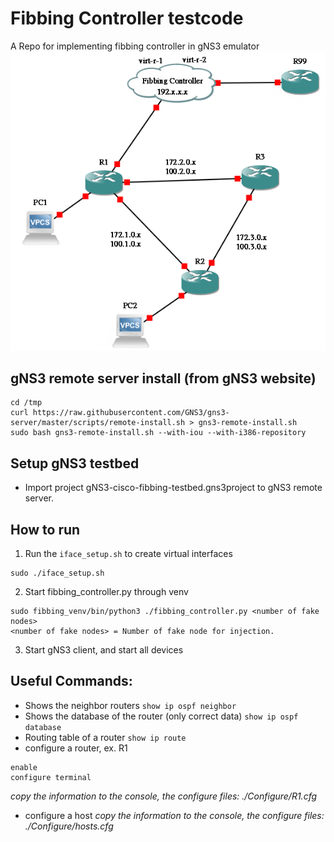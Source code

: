 # Fibbing Controller testcode
A Repo for implementing fibbing controller in gNS3 emulator
![Topology](https://github.com/MountainShan/Fibbing-Controller-Testbed/blob/main/topology.png)
## gNS3 remote server install (from gNS3 website)
```shell
cd /tmp
curl https://raw.githubusercontent.com/GNS3/gns3-server/master/scripts/remote-install.sh > gns3-remote-install.sh
sudo bash gns3-remote-install.sh --with-iou --with-i386-repository
```

## Setup gNS3 testbed
- Import project gNS3-cisco-fibbing-testbed.gns3project to gNS3 remote server.

## How to run
1. Run the `iface_setup.sh` to create virtual interfaces
```shell
sudo ./iface_setup.sh
```
2. Start fibbing_controller.py through venv
```shell
sudo fibbing_venv/bin/python3 ./fibbing_controller.py <number of fake nodes>
<number of fake nodes> = Number of fake node for injection.
```
3. Start gNS3 client, and start all devices

## Useful Commands: 
 - Shows the neighbor routers
 ```show ip ospf neighbor```
 - Shows the database of the router (only correct data)
 ```show ip ospf database```
 - Routing table of a router
 ```show ip route```
 - configure a router, ex. R1
 ```shell
 enable 
 configure terminal
 ```
*copy the information to the console, the configure files: ./Configure/R1.cfg*
 
 - configure a host
*copy the information to the console, the configure files: ./Configure/hosts.cfg*
